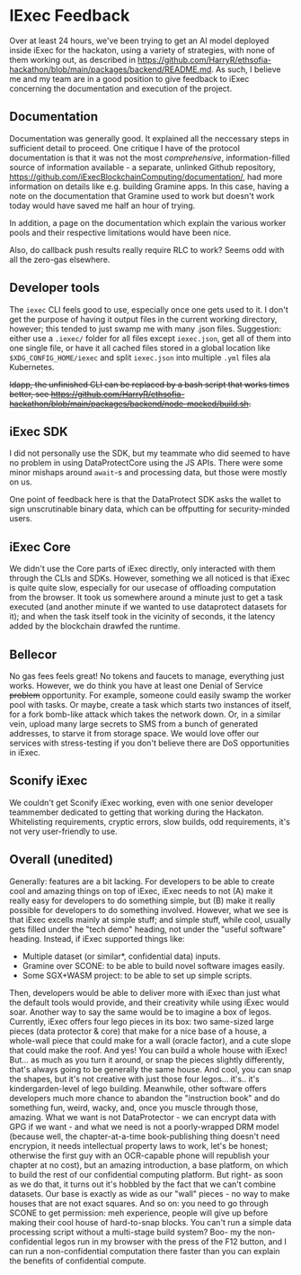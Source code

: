# IExec Feedback

Over at least 24 hours, we've been trying to get an AI model deployed inside iExec for the hackaton, using a variety of strategies, with none of them working out, as described in https://github.com/HarryR/ethsofia-hackathon/blob/main/packages/backend/README.md. As such, I believe me and my team are in a good position to give feedback to iExec concerning the documentation and execution of the project.

## Documentation

Documentation was generally good. It explained all the neccessary steps in sufficient detail to proceed. One critique I have of the protocol documentation is that it was not the most _comprehensive_, information-filled source of information available - a separate, unlinked Github repository, https://github.com/iExecBlockchainComputing/documentation/, had more information on details like e.g. building Gramine apps. In this case, having a note on the documentation that Gramine used to work but doesn't work today would have saved me half an hour of trying.

In addition, a page on the documentation which explain the various worker pools and their respective limitations would have been nice.

Also, do callback push results really require RLC to work? Seems odd with all the zero-gas elsewhere.

## Developer tools

The `iexec` CLI feels good to use, especially once one gets used to it. I don't get the purpose of having it output files in the current working directory, however; this tended to just swamp me with many .json files. Suggestion: either use a `.iexec/` folder for all files except `iexec.json`, get all of them into one single file, or have it all cached files stored in a global location like `$XDG_CONFIG_HOME/iexec` and split `iexec.json` into multiple `.yml` files ala Kubernetes.

~~Idapp, the unfinished CLI can be replaced by a bash script that works times better, see https://github.com/HarryR/ethsofia-hackathon/blob/main/packages/backend/node-mocked/build.sh.~~

## iExec SDK

I did not personally use the SDK, but my teammate who did seemed to have no problem in using DataProtectCore using the JS APIs. There were some minor mishaps around `await`-s and processing data, but those were mostly on us.

One point of feedback here is that the DataProtect SDK asks the wallet to sign unscrutinable binary data, which can be offputting for security-minded users.

## iExec Core

We didn't use the Core parts of iExec directly, only interacted with them through the CLIs and SDKs. However, something we all noticed is that iExec is quite quite slow, especially for our usecase of offloading computation from the browser. It took us somewhere around a minute just to get a task executed (and another minute if we wanted to use dataprotect datasets for it); and when the task itself took in the vicinity of seconds, it the latency added by the blockchain drawfed the runtime.

## Bellecor

No gas fees feels great! No tokens and faucets to manage, everything just works. However, we do think you have at least one Denial of Service ~~problem~~ opportunity. For example, someone could easily swamp the worker pool with tasks. Or maybe, create a task which starts two instances of itself, for a fork bomb-like attack which takes the network down. Or, in a similar vein, upload many large secrets to SMS from a bunch of generated addresses, to starve it from storage space. We would love offer our services with stress-testing if you don't believe there are DoS opportunities in iExec.

## Sconify iExec

We couldn't get Sconify iExec working, even with one senior developer teammember dedicated to getting that working during the Hackaton. Whitelisting requirements, cryptic errors, slow builds, odd requirements, it's not very user-friendly to use.

## Overall (unedited)

Generally: features are a bit lacking. For developers to be able to create cool and amazing things on top of iExec, iExec needs to not (A) make it really easy for developers to do something simple, but (B) make it really possible for developers to do something involved.
However, what we see is that iExec excells mainly at simple stuff; and simple stuff, while cool, usually gets filled under the "tech demo" heading, not under the "useful software" heading.
Instead, if iExec supported things like:
* Multiple dataset (or similar*, confidential data) inputs.
* Gramine over SCONE: to be able to build novel software images easily.
* Some SGX+WASM project: to be able to set up simple scripts.

Then, developers would be able to deliver more with iExec than just what the default tools would provide, and their creativity while using iExec would soar.
Another way to say the same would be to imagine a box of legos. Currently, iExec offers four lego pieces in its box: two same-sized large pieces (data protector & core) that make for a nice base of a house, a whole-wall piece that could make for a wall (oracle factor), and a cute slope that could make the roof. And yes! You can build a whole house with iExec! But... as much as you turn it around, or snap the pieces slightly differently, that's always going to be generally the same house. And cool, you can snap the shapes, but it's not creative with just those four legos... it's.. it's kindergarden-level of lego building.
Meanwhile, other software offers developers much more chance to abandon the "instruction book" and do something fun, weird, wacky, and, once you muscle through those, amazing. What we want is not DataProtector - we can encrypt data with GPG if we want - and what we need is not a poorly-wrapped DRM model (because well, the chapter-at-a-time book-publishing thing doesn't need encrypion, it needs intellectual property laws to work, let's be honest; otherwise the first guy with an OCR-capable phone will republish your chapter at no cost), but an amazing introduction, a base platform, on which to build the rest of our confidential computing platform. But right- as soon as we do that, it turns out it's hobbled by the fact that we can't combine datasets. Our base is exactly as wide as our "wall" pieces - no way to make houses that are not exact squares. And so on: you need to go through SCONE to get permission: meh experience, people will give up before making their cool house of hard-to-snap blocks. You can't run a simple data processing script without a multi-stage build system? Boo- my the non-confidential legos run in my browser with the press of the F12 button, and I can run a non-confidential computation there faster than you can explain the benefits of confidential compute.

